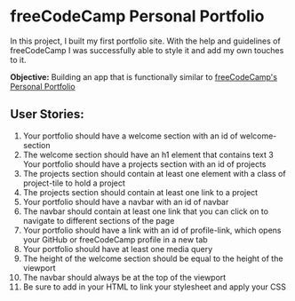 # freeCodeCamp Personal Portfolio

In this project, I built my first portfolio site. With the help and guidelines of freeCodeCamp I was successfully able to style it and add my own touches to it.

__Objective:__ Building an app that is functionally similar to [freeCodeCamp's Personal Portfolio](https://personal-portfolio.freecodecamp.rocks)


## User Stories:

1. Your portfolio should have a welcome section with an id of welcome-section
2. The welcome section should have an h1 element that contains text
3 Your portfolio should have a projects section with an id of projects
4. The projects section should contain at least one element with a class of project-tile to hold a project
5. The projects section should contain at least one link to a project
6. Your portfolio should have a navbar with an id of navbar
7. The navbar should contain at least one link that you can click on to navigate to different sections of the page
8. Your portfolio should have a link with an id of profile-link, which opens your GitHub or freeCodeCamp profile in a new tab
9. Your portfolio should have at least one media query
10. The height of the welcome section should be equal to the height of the viewport
11. The navbar should always be at the top of the viewport
12. Be sure to add <link rel="stylesheet" href="styles.css"> in your HTML to link your stylesheet and apply your CSS